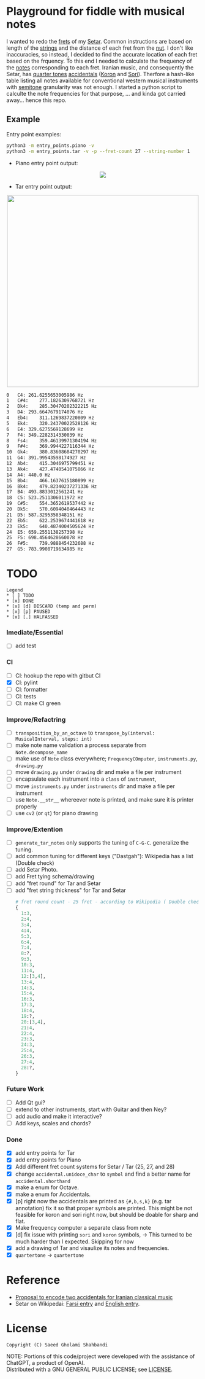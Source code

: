 # Playground for fiddle with musical notes

I wanted to redo the [frets](https://en.wikipedia.org/wiki/Fret) of my [Setar](https://en.wikipedia.org/wiki/Setar).
Common instructions are based on length of the [strings](https://en.wikipedia.org/wiki/String_(music)) and the distance of each fret from the [nut](https://en.wikipedia.org/wiki/Nut_(string_instrument)).
I don't like inaccuracies, so instead, I decided to find the accurate location of each fret based on the frquency.
To this end I needed to calculate the frequency of the [notes](https://en.wikipedia.org/wiki/Musical_note) corresponding to each fret.
Iranian music, and consequently the Setar, has [quarter tones](https://en.wikipedia.org/wiki/Quarter_tone) [accidentals](https://en.wikipedia.org/wiki/Accidental_(music)) ([Koron](https://en.wikipedia.org/wiki/Koron_(music)) and [Sori](https://en.wikipedia.org/wiki/Sori_(music))).
Therfore a hash-like table listing all notes available for conventional western musical instruments with [semitone](https://en.wikipedia.org/wiki/Semitone) granularity was not enough.
I started a python script to calculte the note frequencies for that purpose, ... and kinda got carried away... hence this repo.


## Example
Entry point examples:
```bash
python3 -m entry_points.piano -v
python3 -m entry_points.tar -v -p --fret-count 27 --string-number 1
```

* Piano entry point output:
<p align="center">
    <img src="https://github.com/saeedghsh/musical_notes/blob/master/images/pinao_keys_frquencies.png">
</p>

* Tar entry point output:
<p align="center">
    <img src="https://github.com/saeedghsh/musical_notes/blob/master/images/tar_small_1290x362_string1_annotated.jpg" height="500">
</p>

```bash
0	C4:	261.6255653005986 Hz
1	C#4:	277.1826309768721 Hz
2	Dk4:	285.30470202322215 Hz
3	D4:	293.6647679174076 Hz
4	Eb4:	311.1269837220809 Hz
5	Ek4:	320.24370022528126 Hz
6	E4:	329.6275569128699 Hz
7	F4:	349.2282314330039 Hz
8	Fs4:	359.46139971304194 Hz
9	F#4:	369.9944227116344 Hz
10	Gk4:	380.83608684270297 Hz
11	G4:	391.99543598174927 Hz
12	Ab4:	415.3046975799451 Hz
13	Ak4:	427.4740541075866 Hz
14	A4:	440.0 Hz
15	Bb4:	466.1637615180899 Hz
16	Bk4:	479.82340237271336 Hz
17	B4:	493.8833012561241 Hz
18	C5:	523.2511306011972 Hz
19	C#5:	554.3652619537442 Hz
20	Dk5:	570.6094040464443 Hz
21	D5:	587.3295358348151 Hz
22	Eb5:	622.2539674441618 Hz
23	Ek5:	640.4874004505624 Hz
24	E5:	659.2551138257398 Hz
25	F5:	698.4564628660078 Hz
26	F#5:	739.9888454232688 Hz
27	G5:	783.9908719634985 Hz
```


# TODO
```
Legend
* [ ] TODO
* [x] DONE
* [x] [d] DISCARD (temp and perm)
* [x] [p] PAUSED
* [x] [.] HALFASSED
```

### Imediate/Essential
* [ ] add test

### CI
* [ ] CI: hookup the repo with gitbut CI
* [x] CI: pylint
* [ ] CI: formatter
* [ ] CI: tests
* [ ] CI: make CI green

### Improve/Refactring
* [ ] `transposition_by_an_octave` to `transpose_by(interval: MusicalInterval, steps: int)`
* [ ] make note name validation a process separate from `Note.decompose_name`
* [ ] make use of `Note` class everywhere; `FrequencyCOmputer`, `instruments.py`, `drawing.py`
* [ ] move `drawing.py` under `drawing` dir and make a file per instrument
* [ ] encapsulate each instrument into a `class` of `instrument`,
* [ ] move `instruments.py` under `instruments` dir and make a file per instrument
* [ ] use `Note.__str__` whereever note is printed, and make sure it is printer properly
* [ ] use `cv2` (or `qt`) for piano drawing

### Improve/Extention
* [ ] `generate_tar_notes` only supports the tuning of `C-G-C`. generalize the tuning.
* [ ] add common tuning for different keys ("Dastgah"): Wikipedia has a list (Double check)
* [ ] add Setar Photo.
* [ ] add Fret tying schema/drawing
* [ ] add "fret round" for Tar and Setar
* [ ] add "fret string thickness" for Tar and Setar
  ```python
  # fret round count - 25 fret - according to Wikipedia ( Double check)
  {
    1:3,
    2:4,
    3:4,
    4:4,
    5:3,
    6:4,
    7:4,
    8:?,
    9:3,
    10:3,
    11:4,
    12:[3,4],
    13:4,
    14:3,
    15:4,
    16:3,
    17:3,
    18:4,
    19:?,
    20:[3,4],
    21:4,
    22:4,
    23:3,
    24:3,
    25:4,
    26:3,
    27:4,
    28:?,
  }
  ```

### Future Work
* [ ] Add Qt gui?
* [ ] extend to other instruments, start with Guitar and then Ney?
* [ ] add audio and make it interactive?
* [ ] Add keys, scales and chords?

### Done
* [x] add entry points for Tar
* [x] add entry points for Piano
* [x] Add different fret count systems for Setar / Tar (25, 27, and 28)
* [x] change `accidental.unidoce_char` to `symbol` and find a better name for `accidental.shorthand`
* [x] make a enum for Octave.
* [x] make a enum for Accidentals.
* [x] [p] right now the accidentals are printed as `{#,b,s,k}` (e.g. tar annotation) fix it so that proper symbols are printed.
      This might be not feasible for koron and sori right now, but should be doable for sharp and flat.
* [x] Make frequency computer a separate class from note
* [x] [d] fix issue with printing `sori` and `koron` symbols,
        -> This turned to be much harder than I expected. Skipping for now        
* [x] add a drawing of Tar and visaulize its notes and frequencies.
* [x] `quartertone` -> `quartertone`

# Reference
* [Proposal to encode two accidentals for Iranian classical music](https://www.unicode.org/L2/L2020/20159-iran-music-symbols.pdf)
* Setar on Wikipedai: [Farsi entry]((https://fa.wikipedia.org/wiki/%D8%B3%D9%87%E2%80%8C%D8%AA%D8%A7%D8%B1)) and [English entry](https://en.wikipedia.org/wiki/Setar).

# License
```
Copyright (C) Saeed Gholami Shahbandi
```
 
NOTE: Portions of this code/project were developed with the assistance of ChatGPT, a product of OpenAI.  
Distributed with a GNU GENERAL PUBLIC LICENSE; see [LICENSE](https://github.com/saeedghsh/3D_models/blob/master/LICENSE).
